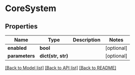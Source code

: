 # CoreSystem

## Properties
Name | Type | Description | Notes
------------ | ------------- | ------------- | -------------
**enabled** | **bool** |  | [optional] 
**parameters** | **dict(str, str)** |  | [optional] 

[[Back to Model list]](../README.md#documentation-for-models) [[Back to API list]](../README.md#documentation-for-api-endpoints) [[Back to README]](../README.md)


